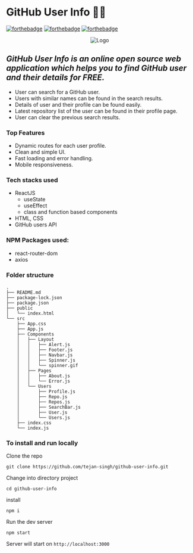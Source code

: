# GitHub User Info :male_detective:

[![forthebadge](https://forthebadge.com/images/badges/built-with-love.svg)](https://forthebadge.com)
[![forthebadge](https://forthebadge.com/images/badges/made-with-javascript.svg)](https://forthebadge.com)
[![forthebadge](https://forthebadge.com/images/badges/built-with-swag.svg)](https://forthebadge.com)

<p align="center">
    <img src="https://image.freepik.com/free-vector/search-concept-landing-page_52683-18606.jpg" alt="Logo">
  </a>

## _GitHub User Info is an online open source web application which helps you to find GitHub user and their details for FREE._

- User can search for a GitHub user.
- Users with similar names can be found in the search results.
- Details of user and their profile can be found easily.
- Latest repository list of the user can be found in their profile page.
- User can clear the previous search results.

### Top Features
- Dynamic routes for each user profile.
- Clean and simple UI.
- Fast loading and error handling.
- Mobile responsiveness.

### Tech stacks used
- ReactJS
    - useState
    - useEffect
    - class and function based components
- HTML, CSS
- GitHub users API

### NPM Packages used:
- react-router-dom
- axios

### Folder structure

```
.
├── README.md
├── package-lock.json
├── package.json
├── public
│   └── index.html
└── src
    ├── App.css
    ├── App.js
    ├── Components
    │   ├── Layout
    │   │   ├── Alert.js
    │   │   ├── Footer.js
    │   │   ├── Navbar.js
    │   │   ├── Spinner.js
    │   │   └── spinner.gif
    │   ├── Pages
    │   │   ├── About.js
    │   │   └── Error.js
    │   └── Users
    │       ├── Profile.js
    │       ├── Repo.js
    │       ├── Repos.js
    │       ├── SearchBar.js
    │       ├── User.js
    │       └── Users.js
    ├── index.css
    └── index.js
```

### To install and run locally

Clone the repo

```
git clone https://github.com/tejan-singh/github-user-info.git
```

Change into directory project

```
cd github-user-info
```

install

```
npm i
```

Run the dev server

```
npm start
```

Server will start on `http://localhost:3000`
